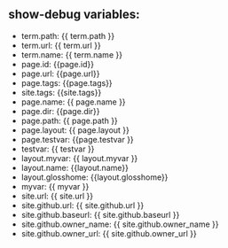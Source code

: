 
## show-debug variables:
  - term.path: {{ term.path }}
  - term.url: {{ term.url }}
  - term.name: {{ term.name }}
  - page.id: {{page.id}}
  - page.url: {{page.url}}
  - page.tags: {{page.tags}}
  - site.tags: {{site.tags}}
  - page.name: {{ page.name }}
  - page.dir: {{page.dir}}
  - page.path: {{ page.path }}
  - page.layout: {{ page.layout }}
  - page.testvar: {{page.testvar }}
  - testvar: {{ testvar }}
  - layout.myvar: {{ layout.myvar }}
  - layout.name: {{layout.name}}
  - layout.glosshome: {{layout.glosshome}}
  - myvar: {{ myvar }}
  - site.url: {{ site.url }}
  - site.github.url: {{ site.github.url }}
  - site.github.baseurl: {{ site.github.baseurl }}
  - site.github.owner_name: {{ site.github.owner_name }}
  - site.github.owner_url: {{ site.github.owner_url }}
